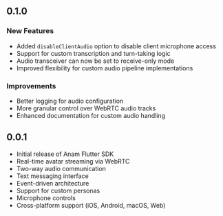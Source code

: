 ## 0.1.0

### New Features
- Added `disableClientAudio` option to disable client microphone access
- Support for custom transcription and turn-taking logic
- Audio transceiver can now be set to receive-only mode
- Improved flexibility for custom audio pipeline implementations

### Improvements
- Better logging for audio configuration
- More granular control over WebRTC audio tracks
- Enhanced documentation for custom audio handling

## 0.0.1

- Initial release of Anam Flutter SDK
- Real-time avatar streaming via WebRTC
- Two-way audio communication
- Text messaging interface
- Event-driven architecture
- Support for custom personas
- Microphone controls
- Cross-platform support (iOS, Android, macOS, Web)
